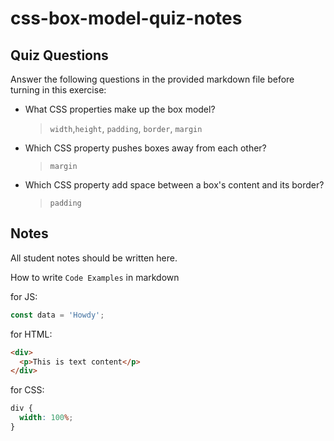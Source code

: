 # css-box-model-quiz-notes

## Quiz Questions

Answer the following questions in the provided markdown file before turning in this exercise:

- What CSS properties make up the box model?

  > `width`,`height`, `padding`, `border`, `margin`

- Which CSS property pushes boxes away from each other?

  > `margin`

- Which CSS property add space between a box's content and its border?
  > `padding`

## Notes

All student notes should be written here.

How to write `Code Examples` in markdown

for JS:

```javascript
const data = 'Howdy';
```

for HTML:

```html
<div>
  <p>This is text content</p>
</div>
```

for CSS:

```css
div {
  width: 100%;
}
```
